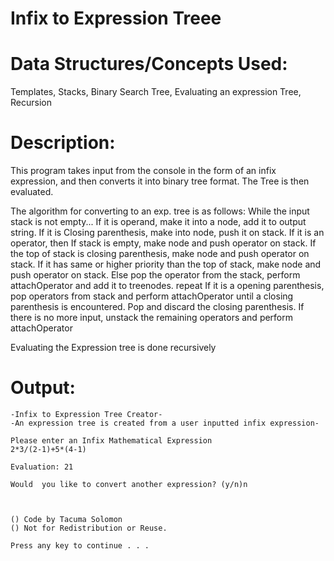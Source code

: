 Infix to Expression Treee
========================


Data Structures/Concepts Used:
==============================
Templates, Stacks, Binary Search Tree, Evaluating an expression Tree, Recursion


Description:
============
This program takes input from the console in the form of an infix expression, 
and then converts it into binary tree format.
The Tree is then evaluated.

The algorithm for converting to an exp. tree is as follows:
	While the input stack is not empty...
	If it is operand, make it into a node, add it to output string.
	If it is Closing parenthesis, make into node, push it on stack.
	If it is an operator, then
		If stack is empty, make node and push operator on stack.
		If the top of stack is closing parenthesis, make node and push operator on stack.
		If it has same or higher priority than the top of stack, make node and push operator on stack.
		Else pop the operator from the stack, perform attachOperator and add it to treenodes. repeat 
	If it is a opening parenthesis, pop operators from stack and perform attachOperator 
	   until a closing parenthesis is encountered. Pop and discard the closing parenthesis.
	If there is no more input, unstack the remaining operators and perform attachOperator

Evaluating the Expression tree is done recursively


Output:
=======
	-Infix to Expression Tree Creator-
	-An expression tree is created from a user inputted infix expression-

	Please enter an Infix Mathematical Expression
	2*3/(2-1)+5*(4-1)

	Evaluation: 21

	Would  you like to convert another expression? (y/n)n



	() Code by Tacuma Solomon
	() Not for Redistribution or Reuse.

	Press any key to continue . . .

